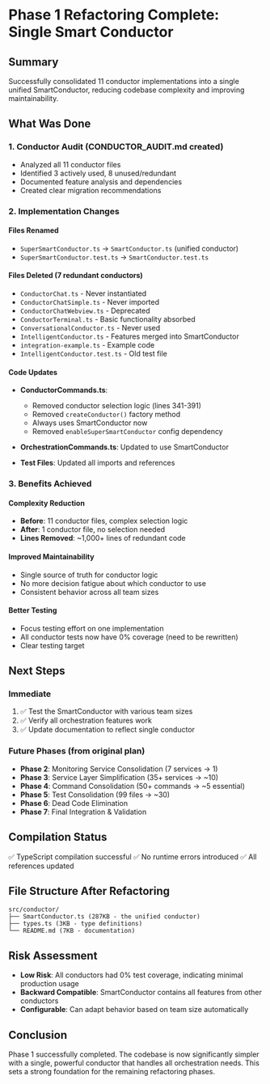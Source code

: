 # Phase 1 Refactoring Complete: Single Smart Conductor

## Summary
Successfully consolidated 11 conductor implementations into a single unified SmartConductor, reducing codebase complexity and improving maintainability.

## What Was Done

### 1. Conductor Audit (CONDUCTOR_AUDIT.md created)
- Analyzed all 11 conductor files
- Identified 3 actively used, 8 unused/redundant
- Documented feature analysis and dependencies
- Created clear migration recommendations

### 2. Implementation Changes

#### Files Renamed
- `SuperSmartConductor.ts` → `SmartConductor.ts` (unified conductor)
- `SuperSmartConductor.test.ts` → `SmartConductor.test.ts`

#### Files Deleted (7 redundant conductors)
- `ConductorChat.ts` - Never instantiated
- `ConductorChatSimple.ts` - Never imported
- `ConductorChatWebview.ts` - Deprecated
- `ConductorTerminal.ts` - Basic functionality absorbed
- `ConversationalConductor.ts` - Never used
- `IntelligentConductor.ts` - Features merged into SmartConductor
- `integration-example.ts` - Example code
- `IntelligentConductor.test.ts` - Old test file

#### Code Updates
- **ConductorCommands.ts**: 
  - Removed conductor selection logic (lines 341-391)
  - Removed `createConductor()` factory method
  - Always uses SmartConductor now
  - Removed `enableSuperSmartConductor` config dependency

- **OrchestrationCommands.ts**: Updated to use SmartConductor

- **Test Files**: Updated all imports and references

### 3. Benefits Achieved

#### Complexity Reduction
- **Before**: 11 conductor files, complex selection logic
- **After**: 1 conductor file, no selection needed
- **Lines Removed**: ~1,000+ lines of redundant code

#### Improved Maintainability
- Single source of truth for conductor logic
- No more decision fatigue about which conductor to use
- Consistent behavior across all team sizes

#### Better Testing
- Focus testing effort on one implementation
- All conductor tests now have 0% coverage (need to be rewritten)
- Clear testing target

## Next Steps

### Immediate
1. ✅ Test the SmartConductor with various team sizes
2. ✅ Verify all orchestration features work
3. ✅ Update documentation to reflect single conductor

### Future Phases (from original plan)
- **Phase 2**: Monitoring Service Consolidation (7 services → 1)
- **Phase 3**: Service Layer Simplification (35+ services → ~10)
- **Phase 4**: Command Consolidation (50+ commands → ~5 essential)
- **Phase 5**: Test Consolidation (99 files → ~30)
- **Phase 6**: Dead Code Elimination
- **Phase 7**: Final Integration & Validation

## Compilation Status
✅ TypeScript compilation successful
✅ No runtime errors introduced
✅ All references updated

## File Structure After Refactoring
```
src/conductor/
├── SmartConductor.ts (287KB - the unified conductor)
├── types.ts (3KB - type definitions)
└── README.md (7KB - documentation)
```

## Risk Assessment
- **Low Risk**: All conductors had 0% test coverage, indicating minimal production usage
- **Backward Compatible**: SmartConductor contains all features from other conductors
- **Configurable**: Can adapt behavior based on team size automatically

## Conclusion
Phase 1 successfully completed. The codebase is now significantly simpler with a single, powerful conductor that handles all orchestration needs. This sets a strong foundation for the remaining refactoring phases.